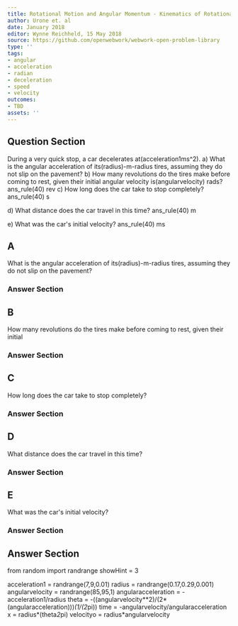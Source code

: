 ```yaml
---
title: Rotational Motion and Angular Momentum - Kinematics of Rotational Motion
author: Urone et. al
date: January 2018
editor: Wynne Reichheld, 15 May 2018
source: https://github.com/openwebwork/webwork-open-problem-library
type: ''
tags:
- angular
- acceleration
- radian
- deceleration
- speed
- velocity
outcomes:
- TBD
assets: ''
---
```


## Question Section 

During a very quick stop, a car decelerates at(acceleration1ms^2). 
a) What is the angular acceleration of its(radius)-m-radius tires, assuming they do not slip on the pavement?
b) How many revolutions do the tires make before coming to rest, given their initial
angular velocity is(angularvelocity) rads? 
ans_rule(40) rev
c) How long does the car take to stop completely? 
ans_rule(40) s
 
d) What distance does the car travel in this time? 
ans_rule(40) m
  
e) What was the car's initial velocity?
ans_rule(40) ms

## A
What is the angular acceleration of its(radius)-m-radius tires, assuming they do not slip on the pavement?
### Answer Section
## B
How many revolutions do the tires make before coming to rest, given their initial
### Answer Section
## C
How long does the car take to stop completely? 
### Answer Section
## D
What distance does the car travel in this time? 
### Answer Section
## E
What was the car's initial velocity?
### Answer Section


## Answer Section

from random import randrange
showHint = 3

acceleration1 = randrange(7,9,0.01)
radius = randrange(0.17,0.29,0.001)
angularvelocity = randrange(85,95,1)
angularacceleration = -acceleration1/radius
theta = -((angularvelocity**2)/(2*(angularacceleration)))*(1/(2*pi))
time = -angularvelocity/angularacceleration
x = radius*(theta*2*pi)
velocityo = radius*angularvelocity